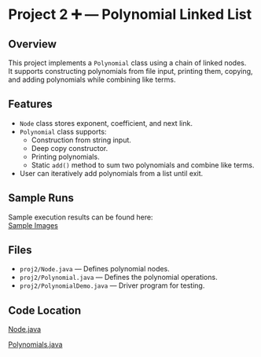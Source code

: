 # Project 2 ➕ — Polynomial Linked List

## Overview
This project implements a `Polynomial` class using a chain of linked nodes.  
It supports constructing polynomials from file input, printing them, copying, and adding polynomials while combining like terms.

## Features
- `Node` class stores exponent, coefficient, and next link.  
- `Polynomial` class supports:  
  - Construction from string input.  
  - Deep copy constructor.  
  - Printing polynomials.  
  - Static `add()` method to sum two polynomials and combine like terms.  
- User can iteratively add polynomials from a list until exit.

## Sample Runs
Sample execution results can be found here:  
[Sample Images](./ProjScreenShotsVSH.pdf)

## Files
- `proj2/Node.java` — Defines polynomial nodes.  
- `proj2/Polynomial.java` — Defines the polynomial operations.  
- `proj2/PolynomialDemo.java` — Driver program for testing.

## Code Location

[Node.java](./src/proj2/Node.java)

[Polynomials.java](./src/proj2/Polynomials.java)
